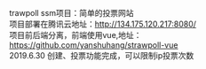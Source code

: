  trawpoll
ssm项目：简单的投票网站<br>
项目部署在腾讯云地址：http://134.175.120.217:8080/<br>
项目前后端分离，前端使用vue,地址：https://github.com/yanshuhang/strawpoll-vue<br>
2019.6.30 创建、投票功能完成，可以限制ip投票次数
